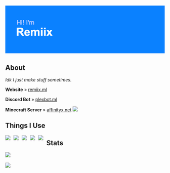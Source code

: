 ![Hi! I'm Remiix](header.png)

## About
*Idk I just make stuff sometimes.*

**Website** » [remiix.ml](https://remiix.ml)

**Discord Bot** » [plexbot.ml](https://plexbot.ml)

**Minecraft Server** » [affinityx.net](https://affinityx.net) ![](https://img.shields.io/badge/-beta-red)

## Things I Use
<img src="https://cdn.glitch.com/17eaef8d-c248-49b5-81da-45e23cdc0b12%2Ficons8-html-5-48.png" align="left" width="26px">
<img src="https://cdn.glitch.com/17eaef8d-c248-49b5-81da-45e23cdc0b12%2Ficons8-css3-48.png" align="left" width="26px">
<img src="https://cdn.glitch.com/17eaef8d-c248-49b5-81da-45e23cdc0b12%2Ficons8-javascript-48.png" align="left" width="26px">
<img src="https://cdn.glitch.com/17eaef8d-c248-49b5-81da-45e23cdc0b12%2Ficons8-nodejs-48.png" align="left" width="26px">
<img src="https://cdn.discordapp.com/emojis/692384394509287434.png?v=1" align="left" width="26px">

## Stats
[![](https://github-readme-stats.vercel.app/api/top-langs/?username=RemiixInc&show_icons=true&theme=dark)]()

[![](https://github-readme-stats.vercel.app/api?username=RemiixInc&theme=dark)]()
